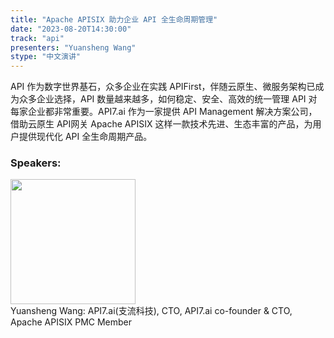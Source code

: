 ```yaml
---
title: "Apache APISIX 助力企业 API 全生命周期管理"
date: "2023-08-20T14:30:00" 
track: "api"
presenters: "Yuansheng Wang"
stype: "中文演讲"
---
```

API 作为数字世界基石，众多企业在实践 APIFirst，伴随云原生、微服务架构已成为众多企业选择，API 数量越来越多，如何稳定、安全、高效的统一管理 API 对每家企业都非常重要。API7.ai 作为一家提供 API Management 解决方案公司，借助云原生 API网关 Apache APISIX 这样一款技术先进、生态丰富的产品，为用户提供现代化 API 全生命周期产品。
 ### Speakers: 
 <img src="https://img.bagevent.com/resource/20230616/1125490020.png" width="200" /><br>Yuansheng Wang: API7.ai(支流科技), CTO, API7.ai co-founder & CTO, Apache APISIX PMC Member
 <br><br>